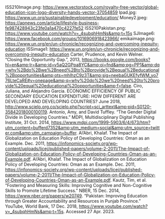 ISS210Image.png: https://www.vectorstock.com/royalty-free-vector/global-education-icon-logo-diversity-hands-vector-37054859
Ipad.jpg: https://www.un.org/sustainabledevelopment/education/
Money2.jpeg: https://apnews.com/article/lifestyle-business-fe987428943c23fe0a1a470c4227fe52
ISS210Pakistan.png: https://www.youtube.com/watch?v=_4subqhHmNs&amp;t=15s
SJImage6: https://www.facebook.com/groups/1016906918423966/
emikaimage.png: https://www.un.org/en/un-chronicle/recognizing-and-overcoming-inequity-education 
ISSimage1: https://www.un.org/en/un-chronicle/recognizing-and-overcoming-inequity-education
Carter, Prudence, and Kevin Welner. “Closing the Opportunity Gap.”, 2013, https://books.google.com/books?hl=en&amp;lr=&amp;id=v5aQ2GPpa8YC&amp;oi=fnd&amp;pg=PP1&amp;dq=why%2Bdo%2Bwe%2Bneed%2Bto%2Bprovide%2Bequal%2Beducational%2Bopportunities&amp;ots=mhIhzC9z3T&amp;sig=neebaGUKEfyfWM_vo776LteCaRE#v=onepage&amp;q=why%20do%20we%20need%20to%20provide%20equal%20educational%20opportunities&amp;f=false. 
Ciro, Juliana, and Alejandro Garcia. ECONOMIC EFFICIENCY OF PUBLIC SECONDARY EDUCATION EXPENDITURE: HOW DIFFERENT ARE DEVELOPED AND DEVELOPING COUNTRIES? June 2018, http://www.scielo.org.co/scielo.php?script=sci_arttext&amp;pid=S0120-35842018000100119. 
Antonio, Amy, and David Tuffley. “The Gender Digital Divide in Developing Countries.” MDPI, Multidisciplinary Digital Publishing Institute, 31 Oct. 2014, https://www.mdpi.com/1999-5903/6/4/673/htm?utm_content=bufferd7352&amp;utm_medium=social&amp;utm_source=twitter.com&amp;utm_campaign=buffer. 
Al’Abri, Khalaf. The Impact of Globalization on Education Policy of Developing Countries: Oman as an Example. Dec. 2011, https://infonomics-society.org/wp-content/uploads/licej/published-papers/volume-2-2011/The-Impact-of-Globalization-on-Education-Policy-of-Developing-Countries-Oman-as-an-Example.pdf. 
Al’Abri, Khalaf. The Impact of Globalization on Education Policy of Developing Countries: Oman as an Example. Dec. 2011, https://infonomics-society.org/wp-content/uploads/licej/published-papers/volume-2-2011/The-Impact-of-Globalization-on-Education-Policy-of-Developing-Countries-Oman-as-an-Example.pdf.
Kautz, Tim, et al. “Fostering and Measuring Skills: Improving Cognitive and Non-Cognitive Skills to Promote Lifetime Success.” NBER, 15 Dec. 2014, https://www.nber.org/papers/w20749.
“Pakistan: Improving Education through Greater Accountability and Resources in Punjab Province.” YouTube, World Bank, 17 Dec. 2018, https://www.youtube.com/watch?v=_4subqhHmNs&amp;t=15s. Accessed 27 Apr. 2023. 
